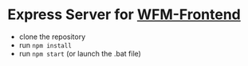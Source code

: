 # Express Server for [WFM-Frontend](https://github.com/davidbrandon713/wfm-frontend)
- clone the repository
- run `npm install`
- run `npm start` (or launch the .bat file)
